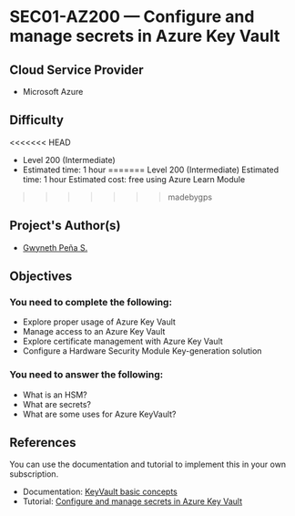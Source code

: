 # SEC01-AZ200 — Configure and manage secrets in Azure Key Vault


## Cloud Service Provider

* Microsoft Azure
## Difficulty
<<<<<<< HEAD

* Level 200 (Intermediate)
* Estimated time: 1 hour
=======
Level 200 (Intermediate)
Estimated time: 1 hour
Estimated cost: free using Azure Learn Module
>>>>>>> madebygps

## Project's Author(s)
* [Gwyneth Peña S.](https://twitter.com/madebygps)

## Objectives

### You need to complete the following:

* Explore proper usage of Azure Key Vault
* Manage access to an Azure Key Vault
* Explore certificate management with Azure Key Vault
* Configure a Hardware Security Module Key-generation solution

### You need to answer the following: 

* What is an HSM?
* What are secrets?
* What are some uses for Azure KeyVault?


## References

You can  use the documentation and tutorial to implement this in your own subscription.

* Documentation: [KeyVault basic concepts](https://docs.microsoft.com/en-us/azure/key-vault/general/basic-concepts)
* Tutorial: [Configure and manage secrets in Azure Key Vault](https://docs.microsoft.com/en-us/learn/modules/configure-and-manage-azure-key-vault/)

